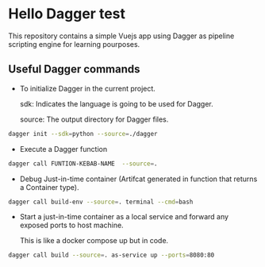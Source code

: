 # Hello Dagger test

This repository contains a simple Vuejs app using Dagger as pipeline scripting engine for learning pourposes.

## Useful Dagger commands

- To initialize Dagger in the current project.

  sdk: Indicates the language is going to be used for Dagger.

  source: The output directory for Dagger files.

```bash
dagger init --sdk=python --source=./dagger
```

- Execute a Dagger function

```bash
dagger call FUNTION-KEBAB-NAME  --source=.
```

- Debug Just-in-time container (Artifcat generated in function that returns a Container type).

```bash
dagger call build-env --source=. terminal --cmd=bash
```

- Start a just-in-time container as a local service and forward any exposed ports to host machine.

  This is like a docker compose up but in code.

```bash
dagger call build --source=. as-service up --ports=8080:80
```
